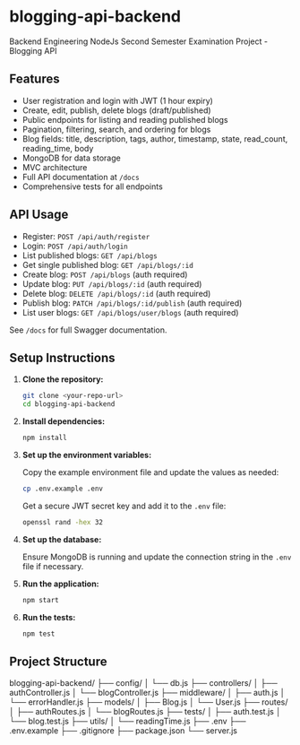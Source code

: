 # blogging-api-backend
Backend Engineering NodeJs Second Semester Examination Project - Blogging API

## Features

- User registration and login with JWT (1 hour expiry)
- Create, edit, publish, delete blogs (draft/published)
- Public endpoints for listing and reading published blogs
- Pagination, filtering, search, and ordering for blogs
- Blog fields: title, description, tags, author, timestamp, state, read_count, reading_time, body
- MongoDB for data storage
- MVC architecture
- Full API documentation at `/docs`
- Comprehensive tests for all endpoints

## API Usage

- Register: `POST /api/auth/register`
- Login: `POST /api/auth/login`
- List published blogs: `GET /api/blogs`
- Get single published blog: `GET /api/blogs/:id`
- Create blog: `POST /api/blogs` (auth required)
- Update blog: `PUT /api/blogs/:id` (auth required)
- Delete blog: `DELETE /api/blogs/:id` (auth required)
- Publish blog: `PATCH /api/blogs/:id/publish` (auth required)
- List user blogs: `GET /api/blogs/user/blogs` (auth required)

See `/docs` for full Swagger documentation.

## Setup Instructions

1. **Clone the repository:**

   ```bash
   git clone <your-repo-url>
   cd blogging-api-backend
   ```

2. **Install dependencies:**

   ```bash
   npm install
   ```

3. **Set up the environment variables:**

   Copy the example environment file and update the values as needed:

   ```bash
   cp .env.example .env
   ```

   Get a secure JWT secret key and add it to the `.env` file:

   ```bash
   openssl rand -hex 32
   ```

4. **Set up the database:**

   Ensure MongoDB is running and update the connection string in the `.env` file if necessary.

5. **Run the application:**

   ```bash
   npm start
   ```

6. **Run the tests:**

   ```bash
   npm test
   ```

## Project Structure

blogging-api-backend/
├── config/
│   └── db.js
├── controllers/
│   ├── authController.js
│   └── blogController.js
├── middleware/
│   ├── auth.js
│   └── errorHandler.js
├── models/
│   ├── Blog.js
│   └── User.js
├── routes/
│   ├── authRoutes.js
│   └── blogRoutes.js
├── tests/
│   ├── auth.test.js
│   └── blog.test.js
├── utils/
│   └── readingTime.js
├── .env
├── .env.example
├── .gitignore
├── package.json
└── server.js
